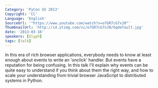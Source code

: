 ```yaml
---
Category: 'PyCon US 2013'
Copyright: 'CC'
Language: 'English'
SourceUrl: '"https://www.youtube.com/watch?v=o7GR7cG7xJ0"'
ThumbnailUrl: 'http://i4.ytimg.com/vi/o7GR7cG7xJ0/hqdefault.jpg'
date: '2013-03-16'
speakers: [Glyph]
tags: [talk]
---
```

In this era of rich browser applications, everybody needs to know at least enough about events to write an 'onclick' handler. But events have a reputation for being confusing. In this talk I'll explain why events can be quite easy to understand if you think about them the right way, and how to scale your understanding from trivial browser JavaScript to distributed systems in Python.